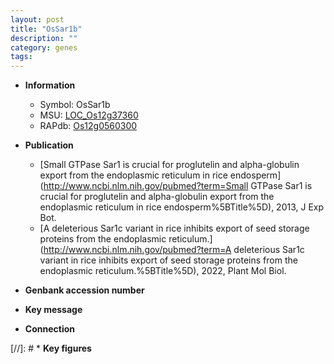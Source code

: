 ```yaml
---
layout: post
title: "OsSar1b"
description: ""
category: genes
tags: 
---
```


* **Information**  
    + Symbol: OsSar1b  
    + MSU: [LOC_Os12g37360](http://rice.uga.edu/cgi-bin/ORF_infopage.cgi?orf=LOC_Os12g37360)  
    + RAPdb: [Os12g0560300](https://rapdb.dna.affrc.go.jp/locus/?name=Os12g0560300)  

* **Publication**  
    + [Small GTPase Sar1 is crucial for proglutelin and alpha-globulin export from the endoplasmic reticulum in rice endosperm](http://www.ncbi.nlm.nih.gov/pubmed?term=Small GTPase Sar1 is crucial for proglutelin and alpha-globulin export from the endoplasmic reticulum in rice endosperm%5BTitle%5D), 2013, J Exp Bot.
    + [A deleterious Sar1c variant in rice inhibits export of seed storage proteins from the endoplasmic reticulum.](http://www.ncbi.nlm.nih.gov/pubmed?term=A deleterious Sar1c variant in rice inhibits export of seed storage proteins from the endoplasmic reticulum.%5BTitle%5D), 2022, Plant Mol Biol.

* **Genbank accession number**  

* **Key message**  

* **Connection**  

[//]: # * **Key figures**  


